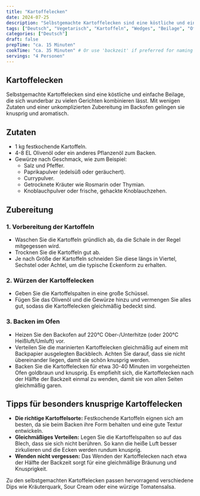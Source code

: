 ```yaml
---
title: "Kartoffelecken"
date: 2024-07-25
description: "Selbstgemachte Kartoffelecken sind eine köstliche und einfache Beilage, die sich wunderbar zu vielen Gerichten kombinieren lässt. Mit wenigen Zutaten und einer unkomplizierten Zubereitung im Backofen gelingen sie knusprig und aromatisch."
tags: ["Deutsch", "Vegetarisch", "Kartoffeln", "Wedges", "Beilage", "Ofengerichte"]
categories: ["Deutsch"]
draft: false
prepTime: "ca. 15 Minuten"
cookTime: "ca. 35 Minuten" # Or use 'backzeit' if preferred for naming
servings: "4 Personen"
---
```


## Kartoffelecken

Selbstgemachte Kartoffelecken sind eine köstliche und einfache Beilage, die sich wunderbar zu vielen Gerichten kombinieren lässt. Mit wenigen Zutaten und einer unkomplizierten Zubereitung im Backofen gelingen sie knusprig und aromatisch.

## Zutaten

* 1 kg festkochende Kartoffeln.
* 4-8 EL Olivenöl oder ein anderes Pflanzenöl zum Backen.
* Gewürze nach Geschmack, wie zum Beispiel:
  * Salz und Pfeffer.
  * Paprikapulver (edelsüß oder geräuchert).
  * Currypulver.
  * Getrocknete Kräuter wie Rosmarin oder Thymian.
  * Knoblauchpulver oder frische, gehackte Knoblauchzehen.

## Zubereitung

### 1. Vorbereitung der Kartoffeln

* Waschen Sie die Kartoffeln gründlich ab, da die Schale in der Regel mitgegessen wird.
* Trocknen Sie die Kartoffeln gut ab.
* Je nach Größe der Kartoffeln schneiden Sie diese längs in Viertel, Sechstel oder Achtel, um die typische Eckenform zu erhalten.

### 2. Würzen der Kartoffelecken

* Geben Sie die Kartoffelspalten in eine große Schüssel.
* Fügen Sie das Olivenöl und die Gewürze hinzu und vermengen Sie alles gut, sodass die Kartoffelecken gleichmäßig bedeckt sind.

### 3. Backen im Ofen

* Heizen Sie den Backofen auf 220°C Ober-/Unterhitze (oder 200°C Heißluft/Umluft) vor.
* Verteilen Sie die marinierten Kartoffelecken gleichmäßig auf einem mit Backpapier ausgelegten Backblech. Achten Sie darauf, dass sie nicht übereinander liegen, damit sie schön knusprig werden.
* Backen Sie die Kartoffelecken für etwa 30-40 Minuten im vorgeheizten Ofen goldbraun und knusprig. Es empfiehlt sich, die Kartoffelecken nach der Hälfte der Backzeit einmal zu wenden, damit sie von allen Seiten gleichmäßig garen.

## Tipps für besonders knusprige Kartoffelecken

* **Die richtige Kartoffelsorte:** Festkochende Kartoffeln eignen sich am besten, da sie beim Backen ihre Form behalten und eine gute Textur entwickeln.
* **Gleichmäßiges Verteilen:** Legen Sie die Kartoffelspalten so auf das Blech, dass sie sich nicht berühren. So kann die heiße Luft besser zirkulieren und die Ecken werden rundum knusprig.
* **Wenden nicht vergessen:** Das Wenden der Kartoffelecken nach etwa der Hälfte der Backzeit sorgt für eine gleichmäßige Bräunung und Knusprigkeit.

Zu den selbstgemachten Kartoffelecken passen hervorragend verschiedene Dips wie Kräuterquark, Sour Cream oder eine würzige Tomatensalsa.
